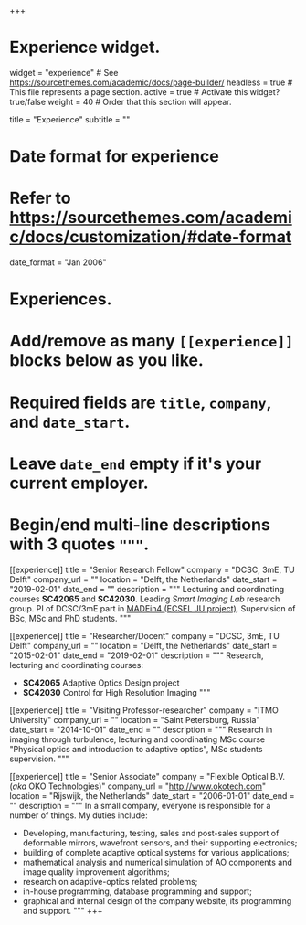 +++
# Experience widget.
widget = "experience"  # See https://sourcethemes.com/academic/docs/page-builder/
headless = true  # This file represents a page section.
active = true  # Activate this widget? true/false
weight = 40  # Order that this section will appear.

title = "Experience"
subtitle = ""

# Date format for experience
#   Refer to https://sourcethemes.com/academic/docs/customization/#date-format
date_format = "Jan 2006"

# Experiences.
#   Add/remove as many `[[experience]]` blocks below as you like.
#   Required fields are `title`, `company`, and `date_start`.
#   Leave `date_end` empty if it's your current employer.
#   Begin/end multi-line descriptions with 3 quotes `"""`.

[[experience]]
  title = "Senior Research Fellow"
  company = "DCSC, 3mE, TU Delft"
  company_url = ""
  location = "Delft, the Netherlands"
  date_start = "2019-02-01"
  date_end = ""
  description = """
  Lecturing and coordinating courses **SC42065** and **SC42030**.
  Leading *Smart Imaging Lab* research group.
  PI of DCSC/3mE part in [MADEin4 (ECSEL JU project)](https://cordis.europa.eu/project/rcn/223597/factsheet/en). Supervision of BSc, MSc and PhD students.
  """

[[experience]]
  title = "Researcher/Docent"
  company = "DCSC, 3mE, TU Delft"
  company_url = ""
  location = "Delft, the Netherlands"
  date_start = "2015-02-01"
  date_end = "2019-02-01"
  description = """
  Research, lecturing and coordinating courses:
  
  * **SC42065** Adaptive Optics Design project
  * **SC42030** Control for High Resolution Imaging
  """

[[experience]]
  title = "Visiting Professor-researcher"
  company = "ITMO University"
  company_url = ""
  location = "Saint Petersburg, Russia"
  date_start = "2014-10-01"
  date_end = ""
  description = """
  Research in imaging through turbulence, lecturing and coordinating MSc course "Physical optics and introduction to adaptive optics", MSc students supervision.
  """


[[experience]]
  title = "Senior Associate"
  company = "Flexible Optical B.V. (*aka* OKO Technologies)"
  company_url = "http://www.okotech.com"
  location = "Rijswijk, the Netherlands"
  date_start = "2006-01-01"
  date_end = ""
  description = """
  In a small company, everyone is responsible for a number of things. My duties include:

  * Developing, manufacturing, testing, sales and post-sales support of deformable mirrors,  wavefront sensors, and their supporting electronics;
  * building of complete adaptive optical systems for various applications;
  * mathematical analysis and numerical simulation of AO components and image quality improvement algorithms;
  * research on adaptive-optics related problems;
  * in-house programming, database programming and support;
  * graphical and internal design of the company website, its programming and support.
  """
+++
